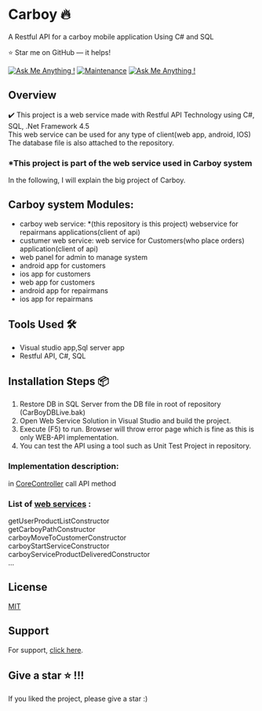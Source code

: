 # Carboy 🔥
A Restful API for a carboy mobile application Using C# and SQL

:star: Star me on GitHub — it helps!

[![Ask Me Anything !](https://img.shields.io/badge/ask%20me-linkedin-1abc9c.svg)](https://www.linkedin.com/in/SoheilaSadeghian/)
[![Maintenance](https://img.shields.io/badge/maintained-yes-green.svg)](https://github.com/SoheilaSadeghian/SoheilaSadeghian.github.io)
[![Ask Me Anything !](https://img.shields.io/badge/production%20year-2019-1abc9c.svg)]()

## Overview

✔️ This project is a web service made with Restful API Technology using C#, SQL, .Net Framework 4.5\
    This web service can be used for any type of client(web app, android, IOS)\
    The database file is also attached to the repository.

 ### *This project is part of the web service used in Carboy system

In the following, I will explain the big project of Carboy.

## Carboy system Modules:
* carboy web service: *(this repository is this project)
webservice for repairmans applications(client of api)
* custumer web service:
web service for Customers(who place orders) application(client of api) 
* web panel for admin to manage system
* android app for customers
* ios app for customers
* web app for customers
* android app for repairmans
* ios app for repairmans

## Tools Used 🛠️
*  Visual studio app,Sql server app
*  Restful API, C#, SQL

## Installation Steps 📦 
1. Restore DB in SQL Server from the DB file in root of repository (CarBoyDBLive.bak)<br/>
2. Open Web Service Solution in Visual Studio and build the project.<br/>
3. Execute (F5) to run. Browser will throw error page which is fine as this is only WEB-API implementation.<br/>
4. You can test the API using a tool such as Unit Test Project in repository.
<!-- 
### How call a web service Method:
```c#

``` -->

### Implementation description:
 in [CoreController](https://github.com/soheilasadeghian/Carboy/blob/main/CarboyWebService/Controllers/CoreController.cs) call API method

### List of [web services](https://github.com/soheilasadeghian/Carboy/blob/main/CarboyWebService/Engine.cs) :
 getUserProductListConstructor\
 getCarboyPathConstructor\
 carboyMoveToCustomerConstructor\
 carboyStartServiceConstructor\
 carboyServiceProductDeliveredConstructor\
 ...

## License
[MIT](https://github.com/soheilasadeghian/Carboy/blob/main/LICENSE)

## Support
For support, [click here](https://github.com/soheilasadeghian).

## Give a star ⭐️ !!!
If you liked the project, please give a star :)



